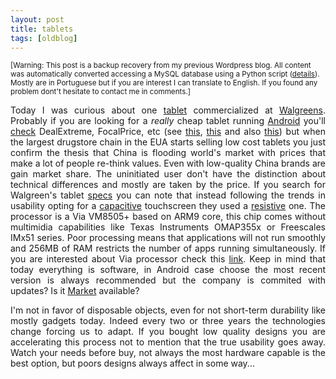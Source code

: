 ```yaml
---
layout: post
title: tablets
tags: [oldblog]
---
```


<small>[Warning: This post is a backup recovery from my previous Wordpress blog. All content was automatically converted accessing a MySQL database using a Python script (<a href="http://maluta.github.io/blog/convert-wordpress-to-jekyll/">details</a>). Mostly are in Portuguese but if you are interest I can translate to English. If you found any problem dont't hesitate to contact me in comments.]</small>



<p style="text-align: justify;">Today I was curious about one <a href="http://www.walgreens.com/search/results.jsp?Ntt=tablet&amp;y=0&amp;N=110018&amp;x=0" target="_blank">tablet</a> commercialized at <a href="http://www.walgreens.com/" target="_blank">Walgreens</a>. Probably if you are looking for a <em>really</em> cheap tablet running <a href="http://en.wikipedia.org/wiki/Android_%28operating_system%29" target="_blank">Android</a> you'll <a href="http://www.dealextreme.com/search.dx/search.tablet%20android#317" target="_blank">check</a> DealExtreme, FocalPrice, etc (see <a href="http://www.dealextreme.com/details.dx/sku.44080" target="_blank">this</a>, <a href="http://www.focalprice.com/CE009W/Portable_2GB_Max_32GB_Android_7_TFT_LCD_Touch_Screen_MID_Tablet_Pad_Netbook__White.html" target="_blank">this</a> and also <a href="http://www.dealextreme.com/details.dx/sku.39169" target="_blank">this</a>) but when the largest drugstore chain in the EUA starts selling low cost tablets you just confirm the thesis that China is flooding world's market with prices that make a lot of people re-think values. Even with low-quality China brands are gain market share. The uninitiated user don't have the distinction about technical differences and mostly are taken by the price. If you search for Walgreen's tablet <a href="http://www.maylonggroup.com/M-150_MID.htm" target="_blank">specs</a> you can note that instead following the trends in usability opting for a <a href="http://en.wikipedia.org/wiki/Capacitive_sensing" target="_blank">capacitive</a> touchscreen they used a <a href="http://en.wikipedia.org/wiki/Resistive_touchscreen" target="_blank">resistive</a> one. The processor is a Via VM8505+ based on ARM9 core, this chip comes without multimidia capabilities like Texas Instruments OMAP355x or Freescales IMx51 series. Poor processing means that applications will not run smoothly and 256MB of RAM restricts the number of apps running simultaneously. If you are interested about Via processor check this <a href="http://groups.google.com/group/vt8500-wm8505-linux-kernel/browse_thread/thread/50ade80cfa9aecc4/1b45a277b6acd252?show_docid=1b45a277b6acd252&amp;pli=1" target="_blank">link</a>. Keep in mind that today everything is software, in Android case choose the most recent version is always recommended but the company is commited with updates? Is it <a href="http://market.android.com" target="_blank">Market</a> available?</p>
<p style="text-align: justify;">I'm not in favor of disposable objects, even for not short-term durability like mostly gadgets today. Indeed every two or three years the technologies change forcing us to adapt. If you bought low quality designs you are accelerating this process not to mention that the true usability goes away. Watch your needs before buy, not always the most hardware capable is the best option, but poors designs always affect in some way...</p>